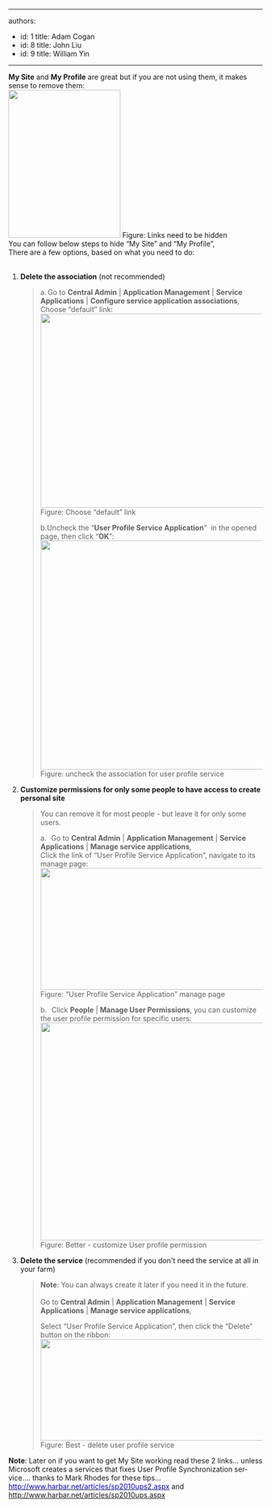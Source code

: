 

---
authors:
  - id: 1
    title: Adam Cogan
  - id: 8
    title: John Liu
  - id: 9
    title: William Yin
---




<span class='intro'> 
  <div>
<font><strong>My Site</strong> and <strong>My Profile</strong> are great but if you are not using them, it makes sense to remove them&#58;<font><br>
</font></font><img alt="" height="293" width="222" class="ms-rteCustom-ImageArea" src="/PublishingImages/LinksNeedToBeRemove.png" /> <font class="ms-rteCustom-FigureNormal">Figure&#58; Links need to be hidden</font>
</div>
 </span>


  <div>
<span><font>You can follow below steps to&#160;hide “My Site” and “My Profile”,<br>
There are a few options, based on what you need to do&#58;<br>
</font>
<br>
<font>
</font>
<ol>
    <font>
    <li><strong>Delete the association</strong> (not recommended)
    <blockquote dir="ltr" style="margin-right&#58;0px;">
    <p>
    a.<span style="font&#58;7pt 'times new roman';"> </span>Go to <strong>Central Admin</strong>
    | <strong>Application Management</strong> | <strong>Service Applications</strong>
    | <strong>Configure service application associations</strong>,&#160;<br>
    Choose “default” link&#58;
    <br>
    <img alt="" height="384" width="569" class="ms-rteCustom-ImageArea" src="/PublishingImages/RemoveAssociation.png" /><font class="ms-rteCustom-FigureBad">Figure&#58; Choose “default” link</font></p>
    <p>
    b.Uncheck the “<strong>User Profile Service Application</strong>”&#160; in the
    opened page, then click “<strong>OK</strong>”&#58;<span lang="EN-US">
    <img alt="" height="453" width="570" class="ms-rteCustom-ImageArea" src="/PublishingImages/RemoveAssociation2.png" /><br>
    </span>
    <font class="ms-rteCustom-FigureBad">Figure&#58; uncheck the association for user
    profile service</font></p>
    </blockquote>
    </li>
    <li><strong>Customize permissions for only some people to have access to create personal site</strong>
    <blockquote dir="ltr" style="margin-right&#58;0px;">
    <p>
    You can remove it for most people - but leave it for only some users.
    </p>
    <p>
    <span lang="EN-US">a.<span style="font&#58;7pt 'times new roman';">&#160;&#160;&#160;
    </span>Go to <strong>Central Admin</strong> | <strong>Application Management</strong>
    | <strong>Service Applications</strong> | <strong>Manage service applications</strong>,<br>
    Click the link of “User Profile Service Application”, navigate to its manage
    page&#58;</span><strong><span lang="EN-US"><img alt="" height="241" width="573" class="ms-rteCustom-ImageArea" src="/PublishingImages/UserProfileServiceManagePage.png" /><br>
    </span></strong><font class="ms-rteCustom-FigureGood">Figure&#58; “User Profile
    Service Application” manage page</font></p>
    <p>
    b.<span style="font&#58;7pt 'times new roman';">&#160;&#160;&#160; </span>Click
    <strong>People</strong> | <strong>Manage User Permissions</strong>, you can
    customize the user profile permission for specific users&#58;<strong><span lang="EN-US"><img alt="" height="431" width="498" class="ms-rteCustom-ImageArea" src="/PublishingImages/CustomUserProfileServicePermission.png" /></span><br>
    </strong><span class="ms-rteCustom-FigureGood">Figure&#58; Better - customize User profile
    permission</span></p>
    <p></p>
    </blockquote>
    </li>
    <li><strong>Delete the service</strong> (recommended if you don't need the service at all in your farm)
    <blockquote dir="ltr" style="margin-right&#58;0px;">
    <p>
    <strong>Note</strong>&#58; You can always create it later if you need it in the
    future.<br>
    <br>
    Go to <strong>Central Admin</strong> | <strong>Application Management</strong> |
    <strong>Service Applications</strong> | <strong>Manage service applications</strong>,
    </p>
    <p>
    <span lang="EN-US">Select “User Profile Service Application”, then click the
    “Delete” button on the ribbon&#58;</span><strong><span lang="EN-US"><img alt="" height="201" width="572" class="ms-rteCustom-ImageArea" src="/PublishingImages/DeleteUserProfileService.png" /><br>
    </span></strong><font class="ms-rteCustom-FigureNormal">
    <span class="ms-rteCustom-FigureNormal"><span class="ms-rteCustom-FigureGood">Figure&#58; Best - delete user profile
    service</span></span></font></p>
    </blockquote>
    </li>
    </font></ol>
    <font>        </font>
    <p>
    <font>            <strong><span lang="EN-US"><font>Note</font></span></strong><span lang="EN-US"><font>&#58;
    Later on if you want to get My Site working read these 2 links… unless Microsoft
    creates a services that fixes User Profile Synchronization service…. thanks to
    Mark Rhodes for these tips…<br>
    </font><a href="http&#58;//www.harbar.net/articles/sp2010ups2.aspx">
    <font color="#0000ff">http&#58;//www.harbar.net/articles/sp2010ups2.aspx</font></a><font>
    and </font><a href="http&#58;//www.harbar.net/articles/sp2010ups.aspx"><font>
    http&#58;//www.harbar.net/articles/sp2010ups.aspx </font></a></span></font></p>
    <font></font></span>
    <p><span lang="EN-US"><a href="http&#58;//www.harbar.net/articles/sp2010ups.aspx"><font><br>
    </font></a></span></p>
    </div>



